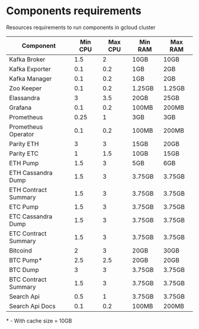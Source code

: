 # Components requirements

Resources requirements to run components in gcloud cluster

| Component                  | Min CPU | Max CPU  |  Min RAM  | Max RAM |
| -------------------------- | ------- |--------- | -------   | --------|
| Kafka Broker               | 1.5     | 2        | 10GB      | 10GB    |
| Kafka Exporter             | 0.1     | 0.2      | 1GB       | 2GB     |
| Kafka Manager              | 0.1     | 0.2      | 1GB       | 2GB     |
| Zoo Keeper                 | 0.1     | 0.2      | 1.25GB    | 1.25GB  |
| Elassandra                 | 3       | 3.5      | 20GB      | 25GB    |
| Grafana                    | 0.1     | 0.2      | 100MB     | 200MB   |
| Prometheus                 | 0.25    | 1        | 3GB       | 3GB     |
| Prometheus Operator        | 0.1     | 0.2      | 100MB     | 200MB   |
| Parity ETH                 | 3       | 3        | 15GB      | 20GB    |
| Parity ETC                 | 1       | 1.5      | 10GB      | 15GB    |
| ETH Pump                   | 1.5     | 3        | 5GB       | 6GB     |
| ETH Cassandra Dump         | 1.5     | 3        | 3.75GB    | 3.75GB  |
| ETH Contract Summary       | 1.5     | 3        | 3.75GB    | 3.75GB  |
| ETC Pump                   | 1.5     | 3        | 3.75GB    | 3.75GB  |
| ETC Cassandra Dump         | 1.5     | 3        | 3.75GB    | 3.75GB  |
| ETC Contract Summary       | 1.5     | 3        | 3.75GB    | 3.75GB  |
| Bitcoind                   | 2       | 3        | 20GB      | 30GB    |
| BTC Pump*                  | 2.5     | 2.5      | 20GB      | 20GB    |
| BTC Dump                   | 3       | 3        | 3.75GB    | 3.75GB  |
| BTC Contract Summary       | 1.5     | 3        | 3.75GB    | 3.75GB  |
| Search Api                 | 0.5     | 1        | 3.75GB    | 3.75GB  |
| Search Api Docs            | 0.1     | 0.2      | 100MB     | 200MB   |

\* - With cache size = 10GB